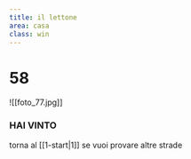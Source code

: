 ```yaml
---
title: il lettone
area: casa
class: win
---
```

# 58

![[foto_77.jpg]]

### HAI VINTO
torna al [[1-start|1]] se vuoi provare altre strade

